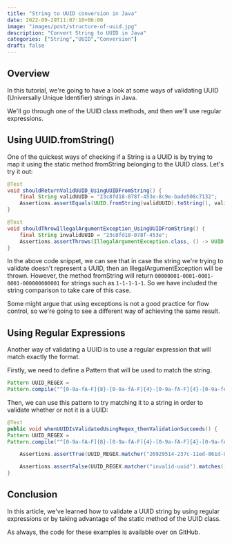 ```yaml
---
title: "String to UUID conversion in Java"
date: 2022-09-29T11:07:10+06:00
image: "images/post/structure-of-uuid.jpg"
description: "Convert String to UUID in Java"
categories: ["String","UUID","Conversion"]
draft: false
---
```


## Overview
In this tutorial, we're going to have a look at some ways of validating UUID (Universally Unique Identifier) strings in Java.

We'll go through one of the UUID class methods, and then we'll use regular expressions.

##  Using UUID.fromString()
   One of the quickest ways of checking if a String is a UUID is by trying to map it using the static method fromString belonging to the UUID class. Let's try it out:

```java
@Test
void shouldReturnValidUUID_UsingUUIDFromString() {
    final String validUUID = "23c8fd18-078f-453e-8c9e-bade508c7132";
    Assertions.assertEquals(UUID.fromString(validUUID).toString(), validUUID);
}

@Test
void shouldThrowIllegalArgumentException_UsingUUIDFromString() {
    final String invalidUUID = "23c8fd18-078f-453e";
    Assertions.assertThrows(IllegalArgumentException.class, () -> UUID.fromString(invalidUUID));
}
```

In the above code snippet, we can see that in case the string we're trying to validate doesn't represent a UUID, then an IllegalArgumentException will be thrown. However, the method fromString will return `00000001-0001-0001-0001-000000000001` for strings such as `1-1-1-1-1`. So we have included the string comparison to take care of this case.

Some might argue that using exceptions is not a good practice for flow control, so we're going to see a different way of achieving the same result.

## Using Regular Expressions
   Another way of validating a UUID is to use a regular expression that will match exactly the format.

Firstly, we need to define a Pattern that will be used to match the string.
```java
Pattern UUID_REGEX =
Pattern.compile("^[0-9a-fA-F]{8}-[0-9a-fA-F]{4}-[0-9a-fA-F]{4}-[0-9a-fA-F]{4}-[0-9a-fA-F]{12}$");
```
Then, we can use this pattern to try matching it to a string in order to validate whether or not it is a UUID:

```java
@Test
public void whenUUIDIsValidatedUsingRegex_thenValidationSucceeds() {
Pattern UUID_REGEX =
Pattern.compile("^[0-9a-fA-F]{8}-[0-9a-fA-F]{4}-[0-9a-fA-F]{4}-[0-9a-fA-F]{4}-[0-9a-fA-F]{12}$");

    Assertions.assertTrue(UUID_REGEX.matcher("26929514-237c-11ed-861d-0242ac120002").matches());

    Assertions.assertFalse(UUID_REGEX.matcher("invalid-uuid").matches());
}
```

## Conclusion
   In this article, we've learned how to validate a UUID string by using regular expressions or by taking advantage of the static method of the UUID class.

As always, the code for these examples is available over on GitHub.
